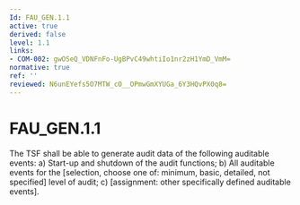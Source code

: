 ```yaml
---
Id: FAU_GEN.1.1
active: true
derived: false
level: 1.1
links:
- COM-002: gwOSeQ_VDNFnFo-UgBPvC49whtiIo1nr2zH1YmD_VmM=
normative: true
ref: ''
reviewed: N6unEYefs5O7MTW_cO__OPmwGmXYUGa_6Y3HQvPX0q8=
---
```


# FAU_GEN.1.1

The TSF shall be able to generate audit data of the following auditable events: a) Start-up and shutdown of the audit functions; b) All auditable events for the [selection, choose one of: minimum, basic, detailed, not specified] level of audit; c) [assignment: other specifically defined auditable events].